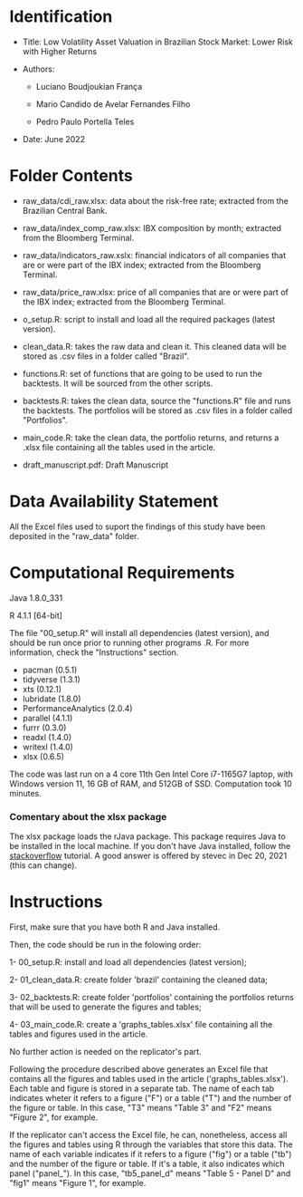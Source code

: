 # Identification

* Title: Low Volatility Asset Valuation in Brazilian Stock Market: Lower Risk with Higher Returns

* Authors:

    * Luciano Boudjoukian França 

    * Mario Candido de Avelar Fernandes Filho

    * Pedro Paulo Portella Teles

* Date: June 2022

# Folder Contents

* raw_data/cdi_raw.xlsx: data about the risk-free rate; extracted from the Brazilian Central Bank.

* raw_data/index_comp_raw.xlsx: IBX composition by month; extracted from the Bloomberg Terminal.

* raw_data/indicators_raw.xslx: financial indicators of all companies that are or were part of the IBX index; extracted from the Bloomberg Terminal.

* raw_data/price_raw.xlsx: price of all companies that are or were part of the IBX index; extracted from the Bloomberg Terminal.

* o_setup.R: script to install and load all the required packages (latest  version).

* clean_data.R: takes the raw data and clean it. This cleaned data will be stored as .csv files in a folder called "Brazil".

* functions.R: set of functions that are going to be used to run the backtests. It will be sourced from the other scripts.

* backtests.R: takes the clean data, source the "functions.R" file and runs the backtests. The portfolios will be stored as .csv files in a folder called "Portfolios".

* main_code.R: take the clean data, the portfolio returns, and returns a .xlsx file containing all the tables used in the article.

* draft_manuscript.pdf: Draft Manuscript

# Data Availability Statement

All the Excel files used to suport the findings of this study have been deposited in the "raw_data" folder.

# Computational Requirements

Java 1.8.0_331

R 4.1.1 [64-bit]

The file "00_setup.R" will install all dependencies (latest version), and should be run once prior to running other programs .R. For more information, check the "Instructions" section. 

* pacman (0.5.1)
* tidyverse (1.3.1)
* xts (0.12.1)
* lubridate (1.8.0)
* PerformanceAnalytics (2.0.4)
* parallel (4.1.1)
* furrr (0.3.0)
* readxl (1.4.0)
* writexl (1.4.0)
* xlsx (0.6.5)

The code was last run on a 4 core 11th Gen Intel Core i7-1165G7 laptop, with Windows version 11, 16 GB of RAM, and 512GB of SSD. Computation took 10 minutes.

### Comentary about the xlsx package

The xlsx package loads the rJava package. This package requires Java to be installed in the local machine. If you don't have Java installed, follow the [stackoverflow](https://stackoverflow.com/questions/37735108/r-error-onload-failed-in-loadnamespace-for-rjava) tutorial. A good answer is offered by stevec in Dec 20, 2021 (this can change).

# Instructions

First, make sure that you have both R and Java installed.

Then, the code should be run in the folowing order:

1- 00_setup.R: install and load all dependencies (latest version);

2- 01_clean_data.R: create folder 'brazil' containing the cleaned data;

3- 02_backtests.R: create folder 'portfolios' containing the portfolios returns that will be used to generate the figures and tables;

4- 03_main_code.R: create a 'graphs_tables.xlsx' file containing all the tables and figures used in the article.

No further action is needed on the replicator's part.

Following the procedure described above generates an Excel file that contains all the figures and tables used in the article ('graphs_tables.xlsx'). Each table and figure is stored in a separate tab. The name of each tab indicates wheter it refers to a figure ("F") or a table ("T") and the number of the figure or table. In this case, "T3" means "Table 3" and "F2" means "Figure 2", for example.

If the replicator can't access the Excel file, he can, nonetheless, access all the figures and tables using R through the variables that store this data. The name of each variable indicates if it refers to a figure ("fig") or a table ("tb") and the number of the figure or table. If it's a table, it also indicates which panel ("panel_"). In this case, "tb5_panel_d" means "Table 5 - Panel D" and "fig1" means "Figure 1", for example.